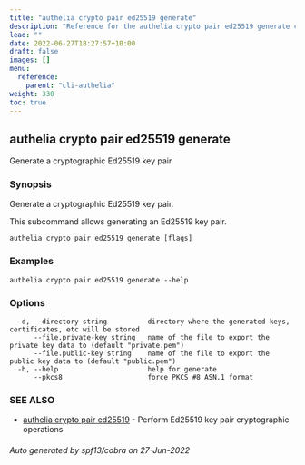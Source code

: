 ```yaml
---
title: "authelia crypto pair ed25519 generate"
description: "Reference for the authelia crypto pair ed25519 generate command."
lead: ""
date: 2022-06-27T18:27:57+10:00
draft: false
images: []
menu:
  reference:
    parent: "cli-authelia"
weight: 330
toc: true
---
```


## authelia crypto pair ed25519 generate

Generate a cryptographic Ed25519 key pair

### Synopsis

Generate a cryptographic Ed25519 key pair.

This subcommand allows generating an Ed25519 key pair.

```
authelia crypto pair ed25519 generate [flags]
```

### Examples

```
authelia crypto pair ed25519 generate --help
```

### Options

```
  -d, --directory string          directory where the generated keys, certificates, etc will be stored
      --file.private-key string   name of the file to export the private key data to (default "private.pem")
      --file.public-key string    name of the file to export the public key data to (default "public.pem")
  -h, --help                      help for generate
      --pkcs8                     force PKCS #8 ASN.1 format
```

### SEE ALSO

* [authelia crypto pair ed25519](authelia_crypto_pair_ed25519.md)	 - Perform Ed25519 key pair cryptographic operations

###### Auto generated by spf13/cobra on 27-Jun-2022
